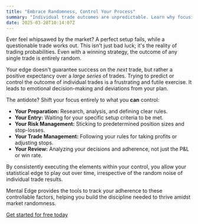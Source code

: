 ```yaml
---
title: "Embrace Randomness, Control Your Process"
summary: "Individual trade outcomes are unpredictable. Learn why focusing on what you *can* control is the key to navigating market uncertainty."
date: 2025-03-28T10:14:07Z
---
```


Ever feel whipsawed by the market? A perfect setup fails, while a questionable trade works out. This isn't just bad luck; it's the reality of trading probabilities. Even with a winning strategy, the outcome of any single trade is entirely random.

Your edge doesn't guarantee success on the *next* trade, but rather a positive expectancy over a *large series* of trades. Trying to predict or control the outcome of individual trades is a frustrating and futile exercise. It leads to emotional decision-making and deviations from your plan.

The antidote? Shift your focus entirely to what you **can** control:

*   **Your Preparation:** Research, analysis, and defining clear rules.
*   **Your Entry:** Waiting for your specific setup criteria to be met.
*   **Your Risk Management:** Sticking to predetermined position sizes and stop-losses.
*   **Your Trade Management:** Following your rules for taking profits or adjusting stops.
*   **Your Review:** Analyzing your decisions and adherence, not just the P&L or win rate.

By consistently executing the elements within your control, you allow your statistical edge to play out over time, irrespective of the random noise of individual trade results.

Mental Edge provides the tools to track your adherence to these controllable factors, helping you build the discipline needed to thrive amidst market randomness.

[Get started for free today](/assessment) 